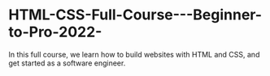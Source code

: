 # HTML-CSS-Full-Course---Beginner-to-Pro-2022-
In this full course, we learn how to build websites with HTML and CSS, and get started as a software engineer.
